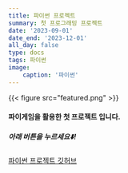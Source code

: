 ```yaml
---
title: 파이썬 프로젝트
summary: 첫 프로그래밍 프로젝트
date: '2023-09-01'
date_end: '2023-12-01'
all_day: false
type: docs
tags: 파이썬
image:
    caption: '파이썬'
---
```

{{< figure src="featured.png" >}}

#### 파이게임을 활용한 첫 프로젝트 입니다.


##### 아래 버튼을 누르세요⬇️!

[파이썬 프로젝트 깃허브](https://github.com/Coti00/PygameProject)

